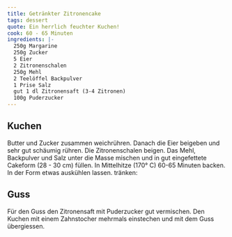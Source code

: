 ```yaml
---
title: Getränkter Zitronencake
tags: dessert
quote: Ein herrlich feuchter Kuchen!
cook: 60 - 65 Minuten
ingredients: |-
  250g Margarine
  250g Zucker
  5 Eier
  2 Zitronenschalen
  250g Mehl
  2 Teelöffel Backpulver
  1 Prise Salz
  gut 1 dl Zitronensaft (3-4 Zitronen)
  100g Puderzucker
---
```


## Kuchen

Butter und Zucker zusammen weichrühren. Danach die Eier beigeben und sehr gut schäumig rühren. Die Zitronenschalen beigen. Das Mehl, Backpulver und Salz unter die Masse mischen und in gut eingefettete Cakeform (28 - 30 cm) füllen. In Mittelhitze (170° C) 60-65 Minuten backen. In der Form etwas auskühlen lassen. tränken:

## Guss

Für den Guss den Zitronensaft mit Puderzucker gut vermischen. Den Kuchen mit einem Zahnstocher mehrmals einstechen und mit dem Guss übergiessen.

